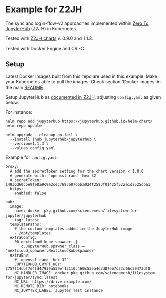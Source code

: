 # Example for Z2JH

The sync and login-flow-v2 approaches implemented within 
[Zero To JupyterHub](https://zero-to-jupyterhub.readthedocs.io/) (Z2JH)
in Kubernetes.

Tested with [Z2JH charts](https://github.com/jupyterhub/helm-chart) 
v. 0.9.0 and 1.1.3.

Tested with Docker Engine and CRI-O.

## Setup

Latest Docker images built from this repo are used in this example. 
Make your Kubernetes able to pull the images.
Check section 'Docker images' in the main [README](../../README.md). 

Setup JupyterHub as [documented in Z2JH](https://zero-to-jupyterhub.readthedocs.io/en/latest/setup-jupyterhub/setup-jupyterhub.html),
adjusting `config.yaml` as given below.

For instance:

```
helm repo add jupyterhub https://jupyterhub.github.io/helm-chart/
helm repo update

helm upgrade --cleanup-on-fail \
  --install jhub jupyterhub/jupyterhub \
  --version=1.1.3 \
  --values config.yaml
```

Example for `config.yaml`:

```
proxy:
  # add the secretToken setting for the chart version < 1.0.0
  # generate with: `openssl rand -hex 32`
  # secretToken: 14836d60c5e9fe8a9c9e2cec7693687d6ba024f2593f01425f522e1d2525dba1
  https:
    enabled: false

hub:
  image:
    name: docker.pkg.github.com/sciencemesh/filesystem-for-jupyter/jupyterhub
    tag: latest
  templatePaths:
    # the custom templates added in the JupyterHub image
    - /opt/templates
  extraConfig:
    00-nextcloud-kube-spawner: |
       c.JupyterHub.spawner_class = 'nextcloud_spawner.NextcloudKubeSpawner'
  extraEnv:
    # `openssl rand -hex 32`
    JUPYTERHUB_CRYPT_KEY: 7757f14cbf7d4fd47939a559ef13110c460c535a4d3d87eb7c33d66c50473df8
    NC_HANDLER_IMAGE: docker.pkg.github.com/sciencemesh/filesystem-for-jupyter/sync:latest
    NC_URL: https://drive.example.com/
    NC_REMOTE_DIR: notebooks
    NC_JUPYTER_LABEL: Jupyter Test instance
```
